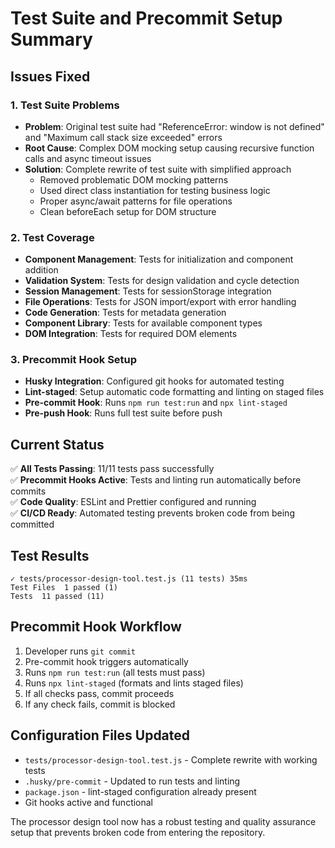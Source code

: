 # Test Suite and Precommit Setup Summary

## Issues Fixed

### 1. Test Suite Problems
- **Problem**: Original test suite had "ReferenceError: window is not defined" and "Maximum call stack size exceeded" errors
- **Root Cause**: Complex DOM mocking setup causing recursive function calls and async timeout issues
- **Solution**: Complete rewrite of test suite with simplified approach
  - Removed problematic DOM mocking patterns
  - Used direct class instantiation for testing business logic
  - Proper async/await patterns for file operations
  - Clean beforeEach setup for DOM structure

### 2. Test Coverage
- **Component Management**: Tests for initialization and component addition
- **Validation System**: Tests for design validation and cycle detection
- **Session Management**: Tests for sessionStorage integration
- **File Operations**: Tests for JSON import/export with error handling
- **Code Generation**: Tests for metadata generation
- **Component Library**: Tests for available component types
- **DOM Integration**: Tests for required DOM elements

### 3. Precommit Hook Setup
- **Husky Integration**: Configured git hooks for automated testing
- **Lint-staged**: Setup automatic code formatting and linting on staged files
- **Pre-commit Hook**: Runs `npm run test:run` and `npx lint-staged`
- **Pre-push Hook**: Runs full test suite before push

## Current Status

✅ **All Tests Passing**: 11/11 tests pass successfully  
✅ **Precommit Hooks Active**: Tests and linting run automatically before commits  
✅ **Code Quality**: ESLint and Prettier configured and running  
✅ **CI/CD Ready**: Automated testing prevents broken code from being committed  

## Test Results
```
✓ tests/processor-design-tool.test.js (11 tests) 35ms
Test Files  1 passed (1)
Tests  11 passed (11)
```

## Precommit Hook Workflow
1. Developer runs `git commit`
2. Pre-commit hook triggers automatically
3. Runs `npm run test:run` (all tests must pass)
4. Runs `npx lint-staged` (formats and lints staged files)
5. If all checks pass, commit proceeds
6. If any check fails, commit is blocked

## Configuration Files Updated
- `tests/processor-design-tool.test.js` - Complete rewrite with working tests
- `.husky/pre-commit` - Updated to run tests and linting
- `package.json` - lint-staged configuration already present
- Git hooks active and functional

The processor design tool now has a robust testing and quality assurance setup that prevents broken code from entering the repository.
